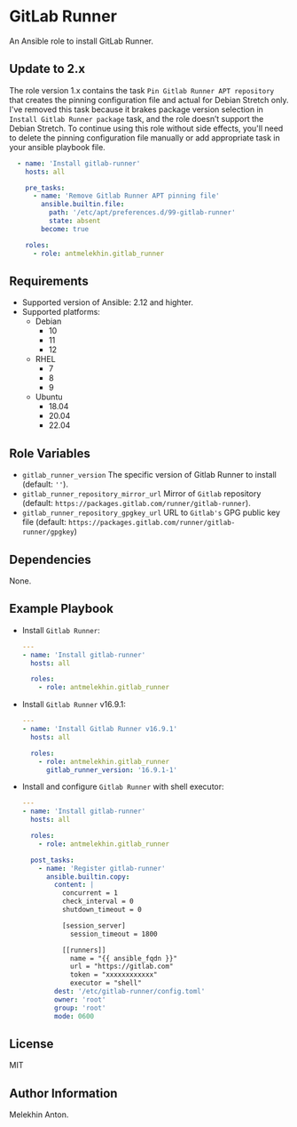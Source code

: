 GitLab Runner
=============

An Ansible role to install GitLab Runner.

Update to 2.x
-------------

The role version 1.x contains the task `Pin Gitlab Runner APT repository` that creates the pinning configuration file and actual for Debian Stretch only.
I've removed this task because it brakes package version selection in `Install Gitlab Runner package` task, and the role doesn’t support the Debian Stretch.
To continue using this role without side effects, you'll need to delete the pinning configuration file manually or add appropriate task in your ansible playbook file.

```yaml
  - name: 'Install gitlab-runner'
    hosts: all

    pre_tasks:
      - name: 'Remove Gitlab Runner APT pinning file'
        ansible.builtin.file:
          path: '/etc/apt/preferences.d/99-gitlab-runner'
          state: absent
        become: true

    roles:
      - role: antmelekhin.gitlab_runner
```

Requirements
------------

- Supported version of Ansible: 2.12 and highter.
- Supported platforms:
  - Debian
    - 10
    - 11
    - 12
  - RHEL
    - 7
    - 8
    - 9
  - Ubuntu
    - 18.04
    - 20.04
    - 22.04

Role Variables
--------------

- `gitlab_runner_version` The specific version of Gitlab Runner to install (default: `''`).
- `gitlab_runner_repository_mirror_url` Mirror of `Gitlab` repository (default: `https://packages.gitlab.com/runner/gitlab-runner`).
- `gitlab_runner_repository_gpgkey_url` URL to `Gitlab's` GPG public key file (default: `https://packages.gitlab.com/runner/gitlab-runner/gpgkey`)

Dependencies
------------

None.

Example Playbook
----------------

- Install `Gitlab Runner`:

  ```yaml
  ---
  - name: 'Install gitlab-runner'
    hosts: all

    roles:
      - role: antmelekhin.gitlab_runner
  ```

- Install `Gitlab Runner` v16.9.1:

  ```yaml
  ---
  - name: 'Install Gitlab Runner v16.9.1'
    hosts: all

    roles:
      - role: antmelekhin.gitlab_runner
        gitlab_runner_version: '16.9.1-1'
  ```

- Install and configure `Gitlab Runner` with shell executor:

  ```yaml
  ---
  - name: 'Install gitlab-runner'
    hosts: all

    roles:
      - role: antmelekhin.gitlab_runner

    post_tasks:
      - name: 'Register gitlab-runner'
        ansible.builtin.copy:
          content: |
            concurrent = 1
            check_interval = 0
            shutdown_timeout = 0

            [session_server]
              session_timeout = 1800

            [[runners]]
              name = "{{ ansible_fqdn }}"
              url = "https://gitlab.com"
              token = "xxxxxxxxxxxx"
              executor = "shell"
          dest: '/etc/gitlab-runner/config.toml'
          owner: 'root'
          group: 'root'
          mode: 0600
  ```

License
-------

MIT

Author Information
------------------

Melekhin Anton.
